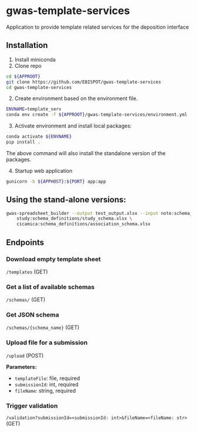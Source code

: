 # gwas-template-services

Application to provide template related services for the deposition interface

## Installation

1. Install miniconda
2. Clone repo

```bash
cd ${APPROOT}
git clone https://github.com/EBISPOT/gwas-template-services
cd gwas-template-services
```

2. Create environment based on the environment file.

```bash
ENVNAME=template_serv
conda env create -f ${APPROOT}/gwas-template-services/environment.yml --prefix ${MINICONDA}/envs/${ENVNAME}
```

3. Activate environment and install local packages:

```bash
conda activate ${ENVNAME}
pip install .
```

The above command will also install the standalone version of the packages.

4. Startup web application

```bash
gunicorn -b ${APPHOST}:${PORT} app:app
```

## Using the stand-alone versions:

```bash
gwas-spreadsheet_builder --output test_output.xlsx --input note:schema_definitions/notes_schema.xlsx \
    study:schema_definitions/study_schema.xlsx \
    cicamica:schema_definitions/association_schema.xlsx
```

## Endpoints

### Download empty template sheet

`/templates` (GET)

### Get a list of available schemas

`/schemas/` (GET)

### Get JSON schema

`/schemas/{schema_name}` (GET)

### Upload file for a submission

`/upload` (POST)

**Parameters:**

* `templateFile`: file, required
* `submissionId`: int, required
* `fileName`: string, required

### Trigger validation

`/validation?submissionId=<submissionId: int>&fileName=<fileName: str>` (GET)



